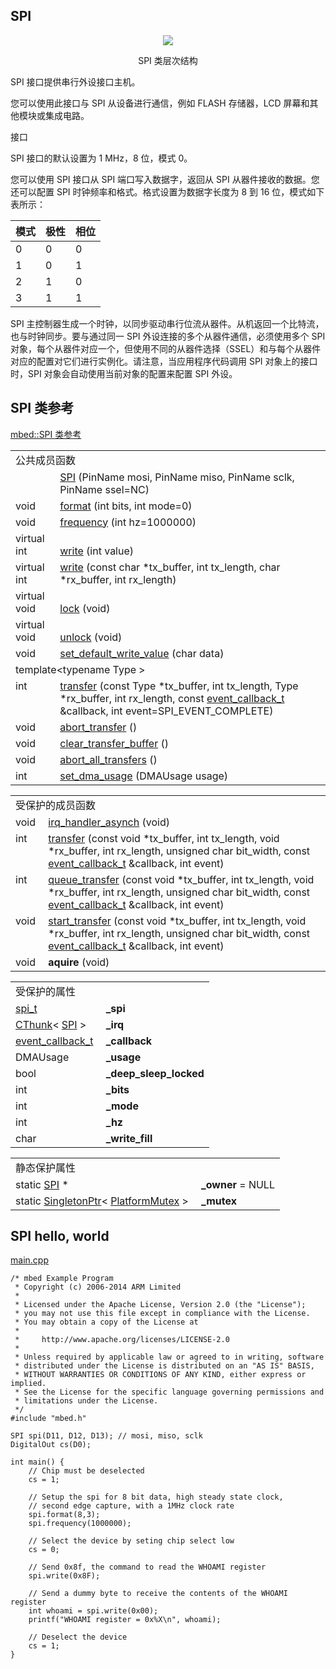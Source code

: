 ## SPI
<div align=center><img src="https://os.mbed.com/docs/v5.9/mbed-os-api-doxy/classmbed_1_1_s_p_i.png">

SPI 类层次结构</div>                                           
                                                                      
SPI 接口提供串行外设接口主机。

您可以使用此接口与 SPI 从设备进行通信，例如 FLASH 存储器，LCD 屏幕和其他模块或集成电路。

接口

SPI 接口的默认设置为 1 MHz，8 位，模式 0。

您可以使用 SPI 接口从 SPI 端口写入数据字，返回从 SPI 从器件接收的数据。您还可以配置 SPI 时钟频率和格式。格式设置为数据字长度为 8 到 16 位，模式如下表所示：

|模式	|极性	|相位|
|-|-|-|
|0	|0	|0|
|1	|0	|1|
|2	|1	|0|
|3	|1	|1|
SPI 主控制器生成一个时钟，以同步驱动串行位流从器件。从机返回一个比特流，也与时钟同步。要与通过同一 SPI 外设连接的多个从器件通信，必须使用多个 SPI 对象，每个从器件对应一个，但使用不同的从器件选择（SSEL）和与每个从器件对应的配置对它们进行实例化。请注意，当应用程序代码调用 SPI 对象上的接口时，SPI 对象会自动使用当前对象的配置来配置 SPI 外设。

## SPI 类参考
[mbed::SPI 类参考](http://os.mbed.com/docs/v5.9/mbed-os-api-doxy/classmbed_1_1_s_p_i.html)

<table><tbody><tr><td colspan="2">公共成员函数</td>
		</tr><tr><td style="vertical-align:top;">&nbsp;</td>
			<td style="vertical-align:bottom;"><a href="http://os.mbed.com/docs/v5.9/mbed-os-api-doxy/classmbed_1_1_s_p_i.html#aa53e0d99c74a74ad33cccca327402f2e" rel="nofollow" target="_blank">SPI</a> (PinName mosi, PinName miso, PinName sclk, PinName ssel=NC)</td>
		</tr><tr><td style="vertical-align:top;">void&nbsp;</td>
			<td style="vertical-align:bottom;"><a href="http://os.mbed.com/docs/v5.9/mbed-os-api-doxy/classmbed_1_1_s_p_i.html#ac4df1e7b405a5227b46a7a907f1e8723" rel="nofollow" target="_blank">format</a> (int bits, int mode=0)</td>
		</tr><tr><td style="vertical-align:top;">void&nbsp;</td>
			<td style="vertical-align:bottom;"><a href="http://os.mbed.com/docs/v5.9/mbed-os-api-doxy/classmbed_1_1_s_p_i.html#a3ed90979de66970c5d9e30fa6e180222" rel="nofollow" target="_blank">frequency</a> (int hz=1000000)</td>
		</tr><tr><td style="vertical-align:top;">virtual int&nbsp;</td>
			<td style="vertical-align:bottom;"><a href="http://os.mbed.com/docs/v5.9/mbed-os-api-doxy/classmbed_1_1_s_p_i.html#acad381099c2b75b4f84087de352e3085" rel="nofollow" target="_blank">write</a> (int value)</td>
		</tr><tr><td style="vertical-align:top;">virtual int&nbsp;</td>
			<td style="vertical-align:bottom;"><a href="http://os.mbed.com/docs/v5.9/mbed-os-api-doxy/classmbed_1_1_s_p_i.html#abb55a78da9be054354997065128b52e0" rel="nofollow" target="_blank">write</a> (const char *tx_buffer, int tx_length, char *rx_buffer, int rx_length)</td>
		</tr><tr><td style="vertical-align:top;">virtual void&nbsp;</td>
			<td style="vertical-align:bottom;"><a href="http://os.mbed.com/docs/v5.9/mbed-os-api-doxy/classmbed_1_1_s_p_i.html#ae11f92d0417cea03c95a94f1b893dfd4" rel="nofollow" target="_blank">lock</a> (void)</td>
		</tr><tr><td style="vertical-align:top;">virtual void&nbsp;</td>
			<td style="vertical-align:bottom;"><a href="http://os.mbed.com/docs/v5.9/mbed-os-api-doxy/classmbed_1_1_s_p_i.html#aa5d469ff381aab3fb7d87c310b575cb8" rel="nofollow" target="_blank">unlock</a> (void)</td>
		</tr><tr><td style="vertical-align:top;">void&nbsp;</td>
			<td style="vertical-align:bottom;"><a href="http://os.mbed.com/docs/v5.9/mbed-os-api-doxy/classmbed_1_1_s_p_i.html#a625de73341938ff8794d4c24cbce17ff" rel="nofollow" target="_blank">set_default_write_value</a> (char data)</td>
		</tr><tr><td colspan="2">template&lt;typename Type &gt;</td>
		</tr><tr><td style="vertical-align:top;">int&nbsp;</td>
			<td style="vertical-align:bottom;"><a href="http://os.mbed.com/docs/v5.9/mbed-os-api-doxy/classmbed_1_1_s_p_i.html#a2fc48089d7aacb2b1c3903b2f22feb03" rel="nofollow" target="_blank">transfer</a> (const Type *tx_buffer, int tx_length, Type *rx_buffer, int rx_length, const <a href="http://os.mbed.com/docs/v5.9/mbed-os-api-doxy/classmbed_1_1_callback.html" rel="nofollow" target="_blank">event_callback_t</a> &amp;callback, int event=SPI_EVENT_COMPLETE)</td>
		</tr><tr><td style="vertical-align:top;">void&nbsp;</td>
			<td style="vertical-align:bottom;"><a href="http://os.mbed.com/docs/v5.9/mbed-os-api-doxy/classmbed_1_1_s_p_i.html#a1df880bccc568017f2d199e3fd9a9814" rel="nofollow" target="_blank">abort_transfer</a> ()</td>
		</tr><tr><td style="vertical-align:top;">void&nbsp;</td>
			<td style="vertical-align:bottom;"><a href="http://os.mbed.com/docs/v5.9/mbed-os-api-doxy/classmbed_1_1_s_p_i.html#a48c6af9742e1548992569f8c9fb213bc" rel="nofollow" target="_blank">clear_transfer_buffer</a> ()</td>
		</tr><tr><td style="vertical-align:top;">void&nbsp;</td>
			<td style="vertical-align:bottom;"><a href="http://os.mbed.com/docs/v5.9/mbed-os-api-doxy/classmbed_1_1_s_p_i.html#a9a3474575b392954261ad3a17dee215d" rel="nofollow" target="_blank">abort_all_transfers</a> ()</td>
		</tr><tr><td style="vertical-align:top;">int&nbsp;</td>
			<td style="vertical-align:bottom;"><a href="http://os.mbed.com/docs/v5.9/mbed-os-api-doxy/classmbed_1_1_s_p_i.html#aaa666b584707a50aefaa041c76e65b9a" rel="nofollow" target="_blank">set_dma_usage</a> (DMAUsage usage)</td>
		</tr></tbody></table>
<table><tbody><tr><td colspan="2">受保护的成员函数</td>
		</tr><tr><td style="vertical-align:top;">void&nbsp;</td>
			<td style="vertical-align:bottom;"><a href="http://os.mbed.com/docs/v5.9/mbed-os-api-doxy/classmbed_1_1_s_p_i.html#a8837f4f0976c871d327c6ebe700fac47" rel="nofollow" target="_blank">irq_handler_asynch</a> (void)</td>
		</tr><tr><td style="vertical-align:top;">int&nbsp;</td>
			<td style="vertical-align:bottom;"><a href="http://os.mbed.com/docs/v5.9/mbed-os-api-doxy/classmbed_1_1_s_p_i.html#a07bd996765db9f0a994dc7147efaf9b3" rel="nofollow" target="_blank">transfer</a> (const void *tx_buffer, int tx_length, void *rx_buffer, int rx_length, unsigned char bit_width, const <a href="http://os.mbed.com/docs/v5.9/mbed-os-api-doxy/classmbed_1_1_callback.html" rel="nofollow" target="_blank">event_callback_t</a> &amp;callback, int event)</td>
		</tr><tr><td style="vertical-align:top;">int&nbsp;</td>
			<td style="vertical-align:bottom;"><a href="http://os.mbed.com/docs/v5.9/mbed-os-api-doxy/classmbed_1_1_s_p_i.html#a2641e4038d25e84ea07f5e396c5d778b" rel="nofollow" target="_blank">queue_transfer</a> (const void *tx_buffer, int tx_length, void *rx_buffer, int rx_length, unsigned char bit_width, const <a href="http://os.mbed.com/docs/v5.9/mbed-os-api-doxy/classmbed_1_1_callback.html" rel="nofollow" target="_blank">event_callback_t</a> &amp;callback, int event)</td>
		</tr><tr><td style="vertical-align:top;">void&nbsp;</td>
			<td style="vertical-align:bottom;"><a href="http://os.mbed.com/docs/v5.9/mbed-os-api-doxy/classmbed_1_1_s_p_i.html#a7a515b4579e4fdd5f8c0894cb1f87790" rel="nofollow" target="_blank">start_transfer</a> (const void *tx_buffer, int tx_length, void *rx_buffer, int rx_length, unsigned char bit_width, const <a href="http://os.mbed.com/docs/v5.9/mbed-os-api-doxy/classmbed_1_1_callback.html" rel="nofollow" target="_blank">event_callback_t</a> &amp;callback, int event)</td>
		</tr><tr><td style="vertical-align:top;"><a id="aba0d005543c70a430b3f22302591e4e4" target="_blank"></a> void&nbsp;</td>
			<td style="vertical-align:bottom;"><strong>aquire</strong> (void)</td>
		</tr></tbody></table>
<table><tbody><tr><td colspan="2">受保护的属性</td>
		</tr><tr><td style="vertical-align:top;"><a id="a2434599649ea60278d2e9f927b5c2d1b" target="_blank"></a> <a href="http://os.mbed.com/docs/v5.9/mbed-os-api-doxy/structspi__t.html" rel="nofollow" target="_blank">spi_t</a>&nbsp;</td>
			<td style="vertical-align:bottom;"><strong>_spi</strong></td>
		</tr><tr><td style="vertical-align:top;"><a id="a2bbd260513eb876b352bd77717d38e3b" target="_blank"></a> <a href="http://os.mbed.com/docs/v5.9/mbed-os-api-doxy/class_c_thunk.html" rel="nofollow" target="_blank">CThunk</a>&lt; <a href="http://os.mbed.com/docs/v5.9/mbed-os-api-doxy/classmbed_1_1_s_p_i.html" rel="nofollow" target="_blank">SPI</a> &gt;&nbsp;</td>
			<td style="vertical-align:bottom;"><strong>_irq</strong></td>
		</tr><tr><td style="vertical-align:top;"><a id="a65ce4e1a5178c2438d845507d0c290ef" target="_blank"></a> <a href="http://os.mbed.com/docs/v5.9/mbed-os-api-doxy/classmbed_1_1_callback.html" rel="nofollow" target="_blank">event_callback_t</a>&nbsp;</td>
			<td style="vertical-align:bottom;"><strong>_callback</strong></td>
		</tr><tr><td style="vertical-align:top;"><a id="a10adb425506e22ecb4f1c3a183add333" target="_blank"></a> DMAUsage&nbsp;</td>
			<td style="vertical-align:bottom;"><strong>_usage</strong></td>
		</tr><tr><td style="vertical-align:top;"><a id="ab14ec7833493505940fa68ce6d41ee9b" target="_blank"></a> bool&nbsp;</td>
			<td style="vertical-align:bottom;"><strong>_deep_sleep_locked</strong></td>
		</tr><tr><td style="vertical-align:top;"><a id="a6261c41d9453ac2fd398921a91d46634" target="_blank"></a> int&nbsp;</td>
			<td style="vertical-align:bottom;"><strong>_bits</strong></td>
		</tr><tr><td style="vertical-align:top;"><a id="a33fc65e733165744914c769710741237" target="_blank"></a> int&nbsp;</td>
			<td style="vertical-align:bottom;"><strong>_mode</strong></td>
		</tr><tr><td style="vertical-align:top;"><a id="a8070b49adecf4ab8bcd9f6020eac5f19" target="_blank"></a> int&nbsp;</td>
			<td style="vertical-align:bottom;"><strong>_hz</strong></td>
		</tr><tr><td style="vertical-align:top;"><a id="a8720065da3d62bd67e716ad1c967a484" target="_blank"></a> char&nbsp;</td>
			<td style="vertical-align:bottom;"><strong>_write_fill</strong></td>
		</tr></tbody></table>
<table><tbody><tr><td colspan="2">静态保护属性</td>
		</tr><tr><td style="vertical-align:top;"><a id="aeb41abd46d5b88dc954402ee9b508aee" target="_blank"></a> static <a href="http://os.mbed.com/docs/v5.9/mbed-os-api-doxy/classmbed_1_1_s_p_i.html" rel="nofollow" target="_blank">SPI</a> *&nbsp;</td>
			<td style="vertical-align:bottom;"><strong>_owner</strong> = NULL</td>
		</tr><tr><td style="vertical-align:top;"><a id="a35618a0cab551f9c69b8f93f6abd79ce" target="_blank"></a> static <a href="http://os.mbed.com/docs/v5.9/mbed-os-api-doxy/struct_singleton_ptr.html" rel="nofollow" target="_blank">SingletonPtr</a>&lt; <a href="http://os.mbed.com/docs/v5.9/mbed-os-api-doxy/class_platform_mutex.html" rel="nofollow" target="_blank">PlatformMutex</a> &gt;&nbsp;</td>
			<td style="vertical-align:bottom;"><strong>_mutex</strong></td>
		</tr></tbody></table>

## SPI hello, world
[main.cpp](https://os.mbed.com/teams/mbed_example/code/SPI_HelloWorld/file/dd9e7d208cbd/main.cpp)     
```
/* mbed Example Program
 * Copyright (c) 2006-2014 ARM Limited
 *
 * Licensed under the Apache License, Version 2.0 (the "License");
 * you may not use this file except in compliance with the License.
 * You may obtain a copy of the License at
 *
 *     http://www.apache.org/licenses/LICENSE-2.0
 *
 * Unless required by applicable law or agreed to in writing, software
 * distributed under the License is distributed on an "AS IS" BASIS,
 * WITHOUT WARRANTIES OR CONDITIONS OF ANY KIND, either express or implied.
 * See the License for the specific language governing permissions and
 * limitations under the License.
 */
#include "mbed.h"
 
SPI spi(D11, D12, D13); // mosi, miso, sclk
DigitalOut cs(D0);
 
int main() {
    // Chip must be deselected
    cs = 1;
 
    // Setup the spi for 8 bit data, high steady state clock,
    // second edge capture, with a 1MHz clock rate
    spi.format(8,3);
    spi.frequency(1000000);
 
    // Select the device by seting chip select low
    cs = 0;
 
    // Send 0x8f, the command to read the WHOAMI register
    spi.write(0x8F);
 
    // Send a dummy byte to receive the contents of the WHOAMI register
    int whoami = spi.write(0x00);
    printf("WHOAMI register = 0x%X\n", whoami);
 
    // Deselect the device
    cs = 1;
}
```